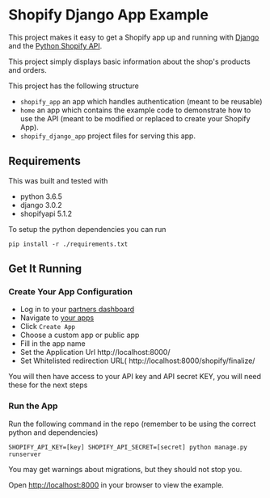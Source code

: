 Shopify Django App Example
==========================

This project makes it easy to get a Shopify app up and running with
[Django](https://www.djangoproject.com/) and the
[Python Shopify API](https://github.com/shopify/shopify_python_api).

This project  simply displays basic information about the shop's products
and orders. 

This project has the following structure
- `shopify_app` an app which handles authentication (meant to be reusable) 
- `home` an app which contains the example code to demonstrate how to use the API (meant to be modified or replaced to create your Shopify App).
- `shopify_django_app` project files for serving this app.


Requirements
------------
This was built and tested with

- python 3.6.5
- django 3.0.2
- shopifyapi 5.1.2

To setup the python dependencies you can run
```
pip install -r ./requirements.txt
```

Get It Running
--------------

### Create Your App Configuration
- Log in to your [partners dashboard](https://partners.shopify.com/)
- Navigate to [your apps](https://partners.shopify.com/current/apps)
- Click `Create App`
- Choose a custom app or public app
- Fill in the app name
- Set the Application Url http://localhost:8000/
- Set Whitelisted redirection URL( http://localhost:8000/shopify/finalize/

You will then have access to your API key and API secret KEY, you will need these
for the next steps

### Run the App

Run the following command in the repo (remember to be using the correct python and dependencies)
```
SHOPIFY_API_KEY=[key] SHOPIFY_API_SECRET=[secret] python manage.py runserver
```

You may get warnings about migrations, but they should not stop you.

Open <http://localhost:8000> in your browser to view the example.
